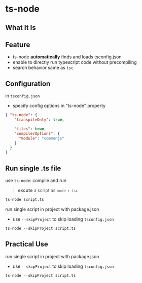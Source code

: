 # ts-node

## What It Is

## Feature

- ts-node **automatically** finds and loads tsconfig.json
- enable to directly run typescript code without precompiling 
- search behavior same as `tsc`

## Configuration

in `tsconfig.json`

- specify config options in "ts-node" property

```json
{ "ts-node": {
    "transpileOnly": true,

    "files": true,
    "compilerOptions": {
      "module": "commonjs"
    }
  }
}
```

## Run single .ts file

use `ts-node`: compile and run

> **excute** a script as `node` + `tsc`

```s
ts-node script.ts
```

run single script in project with package.json

- use `--skipProject` to skip loading `tsconfig.json`

```s
ts-node --skipProject script.ts
```

## Practical Use

run single script in project with package.json

- use `--skipProject` to skip loading `tsconfig.json`

```s
ts-node --skipProject script.ts
```
